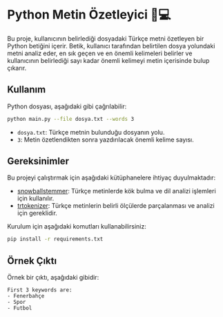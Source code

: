# Python Metin Özetleyici 📝💻

Bu proje, kullanıcının belirlediği dosyadaki Türkçe metni özetleyen bir Python betiğini içerir. Betik, kullanıcı tarafından belirtilen dosya yolundaki metni analiz eder, en sık geçen ve en önemli kelimeleri belirler ve kullanıcının belirlediği sayı kadar önemli kelimeyi metin içerisinde bulup çıkarır.

## Kullanım

Python dosyası, aşağıdaki gibi çağrılabilir:

```bash
python main.py --file dosya.txt --words 3
```

- `dosya.txt`: Türkçe metnin bulunduğu dosyanın yolu.
- `3`: Metin özetlendikten sonra yazdırılacak önemli kelime sayısı.

## Gereksinimler

Bu projeyi çalıştırmak için aşağıdaki kütüphanelere ihtiyaç duyulmaktadır:
- [snowballstemmer](https://pypi.org/project/snowballstemmer/): Türkçe metinlerde kök bulma ve dil analizi işlemleri için kullanılır.
- [trtokenizer](https://pypi.org/project/trtokenizer/): Türkçe metinlerin belirli ölçülerde parçalanması ve analizi için gereklidir.

Kurulum için aşağıdaki komutları kullanabilirsiniz:

```bash
pip install -r requirements.txt
```

## Örnek Çıktı

Örnek bir çıktı, aşağıdaki gibidir:

```plaintext
First 3 keywords are:
- Fenerbahçe
- Spor
- Futbol
```
